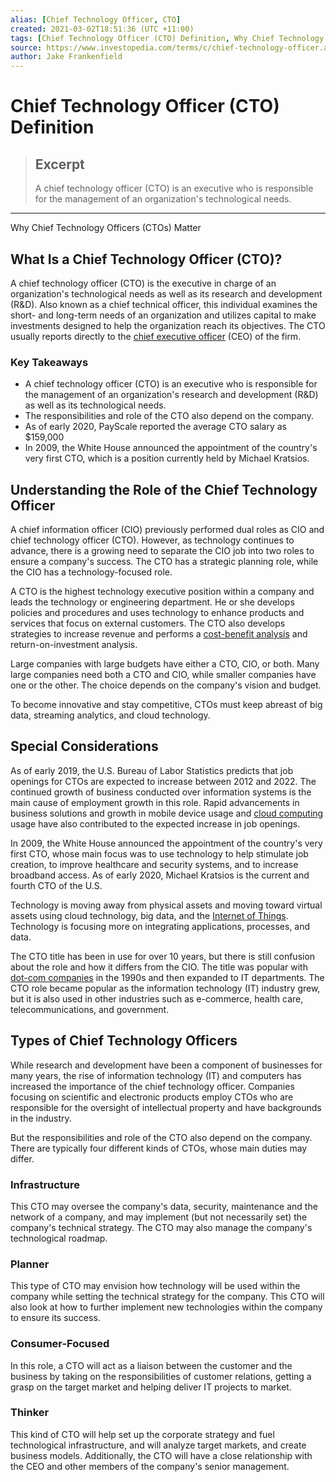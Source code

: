 ```yaml
---
alias: [Chief Technology Officer, CTO]
created: 2021-03-02T18:51:36 (UTC +11:00)
tags: [Chief Technology Officer (CTO) Definition, Why Chief Technology Officers (CTOs) Matter]
source: https://www.investopedia.com/terms/c/chief-technology-officer.asp
author: Jake Frankenfield
---
```


# Chief Technology Officer (CTO) Definition

> ## Excerpt
> A chief technology officer (CTO) is an executive who is responsible for the management of an organization's technological needs.

---

Why Chief Technology Officers (CTOs) Matter
## What Is a Chief Technology Officer (CTO)?

A chief technology officer (CTO) is the executive in charge of an organization's technological needs as well as its research and development (R&D). Also known as a chief technical officer, this individual examines the short- and long-term needs of an organization and utilizes capital to make investments designed to help the organization reach its objectives. The CTO usually reports directly to the [chief executive officer](https://www.investopedia.com/terms/c/ceo.asp) (CEO) of the firm.

### Key Takeaways

-   A chief technology officer (CTO) is an executive who is responsible for the management of an organization's research and development (R&D) as well as its technological needs. 
-   The responsibilities and role of the CTO also depend on the company.
-   As of early 2020, PayScale reported the average CTO salary as $159,000
-   In 2009, the White House announced the appointment of the country's very first CTO, which is a position currently held by Michael Kratsios.

## Understanding the Role of the Chief Technology Officer

A chief information officer (CIO) previously performed dual roles as CIO and chief technology officer (CTO). However, as technology continues to advance, there is a growing need to separate the CIO job into two roles to ensure a company's success. The CTO has a strategic planning role, while the CIO has a technology-focused role.

A CTO is the highest technology executive position within a company and leads the technology or engineering department. He or she develops policies and procedures and uses technology to enhance products and services that focus on external customers. The CTO also develops strategies to increase revenue and performs a [cost-benefit analysis](https://www.investopedia.com/terms/c/cost-benefitanalysis.asp) and return-on-investment analysis.

Large companies with large budgets have either a CTO, CIO, or both. Many large companies need both a CTO and CIO, while smaller companies have one or the other. The choice depends on the company's vision and budget.

To become innovative and stay competitive, CTOs must keep abreast of big data, streaming analytics, and cloud technology.

## Special Considerations

As of early 2019, the U.S. Bureau of Labor Statistics predicts that job openings for CTOs are expected to increase between 2012 and 2022. The continued growth of business conducted over information systems is the main cause of employment growth in this role. Rapid advancements in business solutions and growth in mobile device usage and [cloud computing](https://www.investopedia.com/terms/c/cloud-computing.asp) usage have also contributed to the expected increase in job openings.

In 2009, the White House announced the appointment of the country's very first CTO, whose main focus was to use technology to help stimulate job creation, to improve healthcare and security systems, and to increase broadband access. As of early 2020, Michael Kratsios is the current and fourth CTO of the U.S.

Technology is moving away from physical assets and moving toward virtual assets using cloud technology, big data, and the [Internet of Things](https://www.investopedia.com/terms/i/internet-things.asp). Technology is focusing more on integrating applications, processes, and data.

The CTO title has been in use for over 10 years, but there is still confusion about the role and how it differs from the CIO. The title was popular with [dot-com companies](https://www.investopedia.com/terms/d/dotcom.asp) in the 1990s and then expanded to IT departments. The CTO role became popular as the information technology (IT) industry grew, but it is also used in other industries such as e-commerce, health care, telecommunications, and government.

## Types of Chief Technology Officers

While research and development have been a component of businesses for many years, the rise of information technology (IT) and computers has increased the importance of the chief technology officer. Companies focusing on scientific and electronic products employ CTOs who are responsible for the oversight of intellectual property and have backgrounds in the industry. 

But the responsibilities and role of the CTO also depend on the company. There are typically four different kinds of CTOs, whose main duties may differ.

### Infrastructure

This CTO may oversee the company's data, security, maintenance and the network of a company, and may implement (but not necessarily set) the company's technical strategy. The CTO may also manage the company's technological roadmap. 

### Planner

This type of CTO may envision how technology will be used within the company while setting the technical strategy for the company. This CTO will also look at how to further implement new technologies within the company to ensure its success. 

### Consumer-Focused

In this role, a CTO will act as a liaison between the customer and the business by taking on the responsibilities of customer relations, getting a grasp on the target market and helping deliver IT projects to market. 

### Thinker

This kind of CTO will help set up the corporate strategy and fuel technological infrastructure, and will analyze target markets, and create business models. Additionally, the CTO will have a close relationship with the CEO and other members of the company's senior management.
